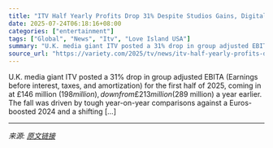 ```yaml
---
title: "ITV Half Yearly Profits Drop 31% Despite Studios Gains, Digital Growth"
date: 2025-07-24T06:18:16+08:00
categories: ["entertainment"]
tags: ["Global", "News", "Itv", "Love Island USA"]
summary: "U.K. media giant ITV posted a 31% drop in group adjusted EBITA (Earnings before interest, taxes, and amortization) for the first half of 2025, coming in at £146 million ($198 million), down from £213 "
source_url: "https://variety.com/2025/tv/news/itv-half-yearly-profits-drop-1236468600/"
---
```


U.K. media giant ITV posted a 31% drop in group adjusted EBITA (Earnings before interest, taxes, and amortization) for the first half of 2025, coming in at £146 million ($198 million), down from £213 million ($289 million) a year earlier. The fall was driven by tough year-on-year comparisons against a Euros-boosted 2024 and a shifting [&#8230;]

---

*来源: [原文链接](https://variety.com/2025/tv/news/itv-half-yearly-profits-drop-1236468600/)*
